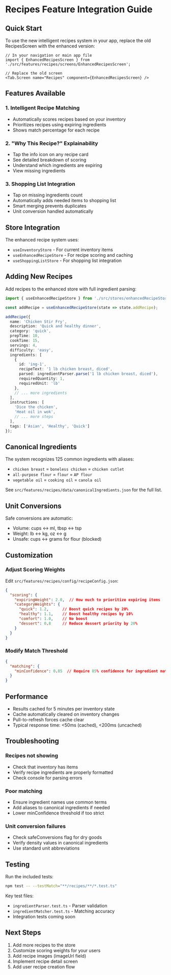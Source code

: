 # Recipes Feature Integration Guide

## Quick Start

To use the new intelligent recipes system in your app, replace the old RecipesScreen with the enhanced version:

```tsx
// In your navigation or main app file
import { EnhancedRecipesScreen } from './src/features/recipes/screens/EnhancedRecipesScreen';

// Replace the old screen
<Tab.Screen name="Recipes" component={EnhancedRecipesScreen} />
```

## Features Available

### 1. Intelligent Recipe Matching
- Automatically scores recipes based on your inventory
- Prioritizes recipes using expiring ingredients
- Shows match percentage for each recipe

### 2. "Why This Recipe?" Explainability
- Tap the info icon on any recipe card
- See detailed breakdown of scoring
- Understand which ingredients are expiring
- View missing ingredients

### 3. Shopping List Integration
- Tap on missing ingredients count
- Automatically adds needed items to shopping list
- Smart merging prevents duplicates
- Unit conversion handled automatically

## Store Integration

The enhanced recipe system uses:
- `useInventoryStore` - For current inventory items
- `useEnhancedRecipeStore` - For recipe scoring and caching
- `useShoppingListStore` - For shopping list integration

## Adding New Recipes

Add recipes to the enhanced store with full ingredient parsing:

```typescript
import { useEnhancedRecipeStore } from './src/stores/enhancedRecipeStore';

const addRecipe = useEnhancedRecipeStore(state => state.addRecipe);

addRecipe({
  name: 'Chicken Stir Fry',
  description: 'Quick and healthy dinner',
  category: 'quick',
  prepTime: 10,
  cookTime: 15,
  servings: 4,
  difficulty: 'easy',
  ingredients: [
    {
      id: 'ing-1',
      recipeText: '1 lb chicken breast, diced',
      parsed: ingredientParser.parse('1 lb chicken breast, diced'),
      requiredQuantity: 1,
      requiredUnit: 'lb'
    },
    // ... more ingredients
  ],
  instructions: [
    'Dice the chicken',
    'Heat oil in wok',
    // ... more steps
  ],
  tags: ['Asian', 'Healthy', 'Quick']
});
```

## Canonical Ingredients

The system recognizes 125 common ingredients with aliases:
- `chicken breast` = `boneless chicken` = `chicken cutlet`
- `all-purpose flour` = `flour` = `AP flour`
- `vegetable oil` = `cooking oil` = `canola oil`

See `src/features/recipes/data/canonicalIngredients.json` for the full list.

## Unit Conversions

Safe conversions are automatic:
- Volume: cups ↔ ml, tbsp ↔ tsp
- Weight: lb ↔ kg, oz ↔ g
- Unsafe: cups ↔ grams for flour (blocked)

## Customization

### Adjust Scoring Weights

Edit `src/features/recipes/config/recipeConfig.json`:

```json
{
  "scoring": {
    "expiringWeight": 2.0,  // How much to prioritize expiring items
    "categoryWeights": {
      "quick": 1.2,      // Boost quick recipes by 20%
      "healthy": 1.1,    // Boost healthy recipes by 10%
      "comfort": 1.0,    // No boost
      "dessert": 0.8     // Reduce dessert priority by 20%
    }
  }
}
```

### Modify Match Threshold

```json
{
  "matching": {
    "minConfidence": 0.85  // Require 85% confidence for ingredient match
  }
}
```

## Performance

- Results cached for 5 minutes per inventory state
- Cache automatically cleared on inventory changes
- Pull-to-refresh forces cache clear
- Typical response time: <50ms (cached), <200ms (uncached)

## Troubleshooting

### Recipes not showing
- Check that inventory has items
- Verify recipe ingredients are properly formatted
- Check console for parsing errors

### Poor matching
- Ensure ingredient names use common terms
- Add aliases to canonical ingredients if needed
- Lower minConfidence threshold if too strict

### Unit conversion failures
- Check safeConversions flag for dry goods
- Verify density values in canonical ingredients
- Use standard unit abbreviations

## Testing

Run the included tests:
```bash
npm test -- --testMatch="**/recipes/**/*.test.ts"
```

Key test files:
- `ingredientParser.test.ts` - Parser validation
- `ingredientMatcher.test.ts` - Matching accuracy
- Integration tests coming soon

## Next Steps

1. Add more recipes to the store
2. Customize scoring weights for your users
3. Add recipe images (imageUrl field)
4. Implement recipe detail screen
5. Add user recipe creation flow
